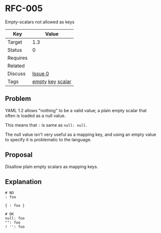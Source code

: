 RFC-005
=======

Empty-scalars not allowed as keys


| Key | Value |
| --- | --- |
| Target | 1.3 |
| Status | 0 |
| Requires | |
| Related | |
| Discuss | [Issue 0](../../issues/0) |
| Tags | [empty]() [key]() [scalar]() |


## Problem

YAML 1.2 allows "nothing" to be a valid value; a plain empty scalar that often is loaded as a null value.

This means that `:` is same as `null: null`.

The null value isn't very useful as a mapping key, and using an empty value to specify it is problematic to the language.


## Proposal

Disallow plain empty scalars as mapping keys.


## Explanation

```
# NO
: foo

{ : foo }

# OK
null: foo
"": foo
! '': foo
```
